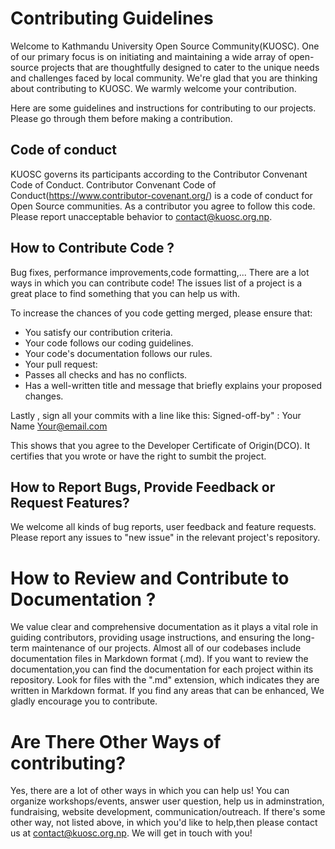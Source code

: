 # Contributing Guidelines 

Welcome to Kathmandu University Open Source Community(KUOSC). One of our primary focus is on initiating and maintaining a wide array of open-source projects that are thoughtfully designed to cater to the unique needs and challenges faced by local community. We're glad that you are thinking about contributing to KUOSC. We warmly welcome your contribution. 

Here are some guidelines and instructions for contributing to our projects. Please go through them before making a contribution. 

## Code of conduct 
KUOSC governs its participants according to the Contributor Convenant Code of Conduct. Contributor Convenant Code of Conduct(https://www.contributor-covenant.org/) is a code of conduct for Open Source communities. As a contributor you agree to follow this code. Please report unacceptable behavior to <contact@kuosc.org.np>. 

## How to Contribute Code ? 
Bug fixes, performance improvements,code formatting,... There are a lot ways in which you can contribute code! The issues list of a project is a great place to find something that you can help us with.

To increase the chances of you code getting merged, please ensure that:
- You satisfy our contribution criteria.
- Your code follows our coding guidelines.
- Your code's documentation follows our rules.
- Your pull request:
- Passes all checks and has no conflicts.
- Has a well-written title and message that briefly explains your proposed changes.
 
Lastly , sign all your commits with a line like this: 
Signed-off-by" : Your Name <Your@email.com> 

This shows that you agree to the Developer Certificate of Origin(DCO). It certifies that you wrote or have the right to sumbit the project. 

## How to Report Bugs, Provide Feedback or Request Features?

We welcome all kinds of bug reports, user feedback and feature requests.
Please report any issues to "new issue" in the relevant project's repository.

# How to Review and Contribute to Documentation ?
 We value clear and comprehensive documentation as it plays a vital role in guiding contributors, providing usage instructions, and ensuring the long-term maintenance of our projects. Almost all of our codebases include documentation files in Markdown format (.md). 
If you want to review the documentation,you can find the documentation for each project within its repository. Look for files with the ".md" extension, which indicates they are written in Markdown format. If you find any areas that can be enhanced, We gladly encourage you to contribute.

# Are There Other Ways of contributing?
Yes, there are a lot of other ways in which you can help us! 
You can organize workshops/events, answer user question, help us in adminstration, fundraising, website development, communication/outreach.
If there's some other way, not listed above, in which you'd like to help,then please contact us at <contact@kuosc.org.np>. We will get in touch with you!
		
	

